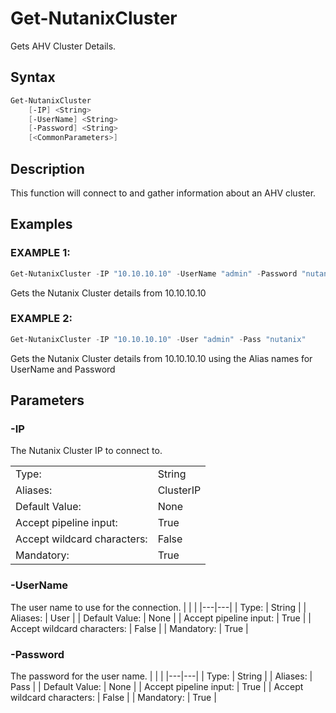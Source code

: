 # Get-NutanixCluster

Gets AHV Cluster Details.

## Syntax

```PowerShell
Get-NutanixCluster
    [-IP] <String>
    [-UserName] <String>
    [-Password] <String>
    [<CommonParameters>]
```

## Description

This function will connect to and gather information about an AHV cluster.

## Examples

### EXAMPLE 1:

```PowerShell
Get-NutanixCluster -IP "10.10.10.10" -UserName "admin" -Password "nutanix"
```

Gets the Nutanix Cluster details from 10.10.10.10

### EXAMPLE 2:

```PowerShell
Get-NutanixCluster -IP "10.10.10.10" -User "admin" -Pass "nutanix"
```

Gets the Nutanix Cluster details from 10.10.10.10 using the Alias names for UserName and Password


## Parameters

### -IP

The Nutanix Cluster IP to connect to.

|  | |
|---|---|
| Type:    | String |
| Aliases: | ClusterIP |
| Default Value: | None |
| Accept pipeline input: | True |
| Accept wildcard characters: | False |
| Mandatory: | True |

### -UserName

The user name to use for the connection.
|  | |
|---|---|
| Type:    | String |
| Aliases: | User |
| Default Value: | None |
| Accept pipeline input: | True |
| Accept wildcard characters: | False |
| Mandatory: | True |

### -Password

The password for the user name.
|  | |
|---|---|
| Type:    | String |
| Aliases: | Pass |
| Default Value: | None |
| Accept pipeline input: | True |
| Accept wildcard characters: | False |
| Mandatory: | True |